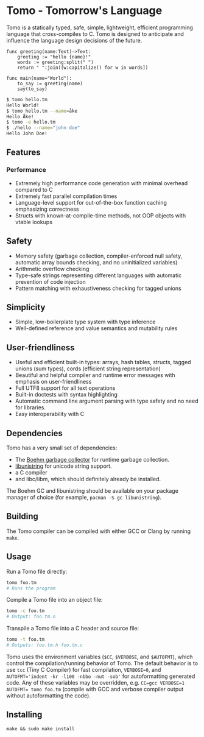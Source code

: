 # Tomo - Tomorrow's Language

Tomo is a statically typed, safe, simple, lightweight, efficient programming
language that cross-compiles to C. Tomo is designed to anticipate and influence
the language design decisions of the future.

```
func greeting(name:Text)->Text:
	greeting := "hello {name}!"
	words := greeting:split(" ")
	return " ":join([w:capitalize() for w in words])

func main(name="World"):
	to_say := greeting(name)
	say(to_say)
```

```bash
$ tomo hello.tm
Hello World!
$ tomo hello.tm --name=åke
Hello Åke!
$ tomo -e hello.tm
$ ./hello --name="john doe"
Hello John Doe!
```

## Features

### Performance
- Extremely high performance code generation with minimal overhead compared to C
- Extremely fast parallel compilation times
- Language-level support for out-of-the-box function caching emphasizing
	correctness
- Structs with known-at-compile-time methods, not OOP objects with vtable
	lookups

## Safety
- Memory safety (garbage collection, compiler-enforced null safety, automatic
	array bounds checking, and no uninitialized variables)
- Arithmetic overflow checking
- Type-safe strings representing different languages with automatic prevention
	of code injection
- Pattern matching with exhaustiveness checking for tagged unions

## Simplicity
- Simple, low-boilerplate type system with type inference
- Well-defined reference and value semantics and mutability rules

## User-friendliness
- Useful and efficient built-in types: arrays, hash tables, structs, tagged
	unions (sum types), cords (efficient string representation)
- Beautiful and helpful compiler and runtime error messages with emphasis on
	user-friendliness
- Full UTF8 support for all text operations
- Built-in doctests with syntax highlighting
- Automatic command line argument parsing with type safety and no need for
	libraries.
- Easy interoperability with C

## Dependencies

Tomo has a very small set of dependencies:

- The [Boehm garbage collector](https://www.hboehm.info/gc/) for runtime
	garbage collection.
- [libunistring](https://www.gnu.org/software/libunistring/) for unicode
	string support.
- a C compiler
- and libc/libm, which should definitely already be installed.

The Boehm GC and libunistring should be available on your package manager of
choice (for example, `pacman -S gc libunistring`).

## Building

The Tomo compiler can be compiled with either GCC or Clang by running `make`.

## Usage

Run a Tomo file directly:

```bash
tomo foo.tm
# Runs the program
```

Compile a Tomo file into an object file:

```bash
tomo -c foo.tm
# Output: foo.tm.o
```

Transpile a Tomo file into a C header and source file:
```bash
tomo -t foo.tm
# Outputs: foo.tm.h foo.tm.c
```

Tomo uses the environment variables (`$CC`, `$VERBOSE`, and `$AUTOFMT`), which
control the compilation/running behavior of Tomo. The default behavior is to
use `tcc` (Tiny C Compiler) for fast compilation, `VERBOSE=0`, and
`AUTOFMT='indent -kr -l100 -nbbo -nut -sob'` for autoformatting generated code.
Any of these variables may be overridden, e.g. `CC=gcc VERBOSE=1 AUTOFMT= tomo
foo.tm` (compile with GCC and verbose compiler output without autoformatting
the code).

## Installing

```
make && sudo make install
```

